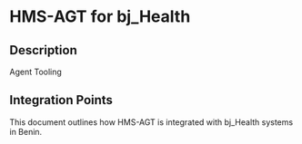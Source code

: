 # HMS-AGT for bj_Health

## Description

Agent Tooling

## Integration Points

This document outlines how HMS-AGT is integrated with bj_Health systems in Benin.
